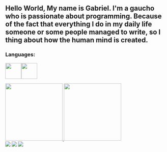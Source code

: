 ## Hello World, My name is Gabriel. I'm a gaucho who is passionate about programming. Because of the fact that everything I do in my daily life someone or some people managed to write, so I thing about how the human mind is created.
<h3>Languages:</h3>
<p><img src="https://cdn.jsdelivr.net/gh/devicons/devicon@latest/icons/python/python-original-wordmark.svg" width="50" height="50"/><img src="https://cdn.jsdelivr.net/gh/devicons/devicon@latest/icons/php/php-original.svg" width="50" height="50"/></p>

<div>
<a href="https://github.com/Gabs051">
<img loading="lazy" height="180em" src="https://github-readme-stats.vercel.app/api/top-langs/?userGabs051&layout=compact&langs_count=7&theme=dracula"/>
<img loading="lazy" height="180em" src="https://github-readme-stats.vercel.app/api?username=Gabs051&show_icons=true&theme=dracula&include_all_commits=true&count_private=true"/>
</div>

<div>
<a href="https://instagram.com/seu-usuário-instagram-aqui" target="_blank"><img loading="lazy" src="https://img.shields.io/badge/-Instagram-%23E4405F?style=for-the-badge&logo=instagram&logoColor=white" target="_blank"></a>
<a href = "mailto:contato@gabz15000@gmail.com"><img loading="lazy" src="https://img.shields.io/badge/Gmail-D14836?style=for-the-badge&logo=gmail&logoColor=white" target="_blank"></a>
<a href="https://www.linkedin.com/in/gabsoli" target="_blank"><img loading="lazy" src="https://img.shields.io/badge/-LinkedIn-%230077B5?style=for-the-badge&logo=linkedin&logoColor=white" target="_blank"></a>   
</div>
